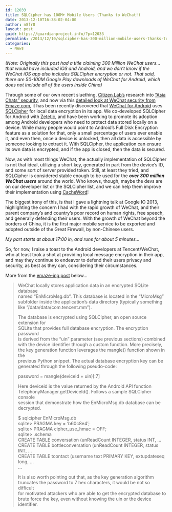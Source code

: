 ```yaml
---
id: 12033
title: SQLCipher has 100M+ Mobile Users (Thanks to WeChat!)
date: 2013-12-10T16:38:02-04:00
author: n8fr8
layout: post
guid: https://guardianproject.info/?p=12033
permalink: /2013/12/10/sqlcipher-has-300-million-mobile-users-thanks-to-wechat/
categories:
  - News
---
```

_(Note: Originally this post had a title claiming 300 Million WeChat users… that would have included iOS and Android, and we don’t know if the WeChat iOS app also includes SQLCipher encryption or not. That said, there are 50-100M Google Play downloads of WeChat for Android, which does not include all of the users inside China)_

Through some of our own recent sluething, [Citizen Lab’s](http://citizenlab.org) research into [“Asia Chats” security](https://citizenlab.org/2013/11/asia-chats-analyzing-information-controls-privacy-asian-messaging-applications/), and now via this [detailed look at WeChat security from Emaze.com](http://blog.emaze.net/2013/09/a-look-at-wechat-security.html), it has been recently discovered that [WeChat for Android](http://www.wechat.com/) uses [SQLCipher](https://sqlcipher.net) for local data encryption in its app. We co-developed SQLCipher for Android with [Zetetic](http://zetetic.net/), and have been working to promote its adoption among Android developers who need to protect data stored locally on a device. While many people would point to Android’s Full Disk Encryption feature as a solution for that, only a small percentage of users ever enable it, and even then, once a device is unlocked, then all data is accessible by someone looking to extract it. With SQLCipher, the application can ensure its own data is encrypted, and if the app is closed, then the data is secured.

Now, as with most things WeChat, the actually implementation of SQLCipher is not that ideal, utilizing a short key, generated in part from the device’s ID, and some sort of server provided token. Still, at least they tried, and SQLCipher is considered stable enough to be used for the _**over 300 million WeChat users**_ around the world. Who knows, though, maybe the devs are on our developer list or the SQLCipher list, and we can help them improve their implementation using [CacheWord](https://github.com/guardianproject/cacheword)!

The biggest irony of this, is that I gave a lightning talk at Google IO 2013, highlighting the concern I had with the rapid growth of WeChat, and their parent company’s and country’s poor record on human rights, free speech, and generally defending their users. With the growth of WeChat beyond the borders of China, it is the first major mobile service to be exported and adopted outside of the Great Firewall, by non-Chinese users.

_My part starts at about 17:00 in, and runs for about 5 minutes…_  
  
So, for now, I raise a toast to the Android developers at Tencent/WeChat, who at least took a shot at providing local message encryption in their app, and may they continue to endeavor to defend their users privacy and security, as best as they can, considering their circumstances.

More from the [emaze-ing post](http://blog.emaze.net/2013/09/a-look-at-wechat-security.html) below…

> WeChat locally stores application data in an encrypted SQLite database  
> named “EnMicroMsg.db”. This database is located in the “MicroMsg”  
> subfolder inside the application’s data directory (typically something  
> like “/data/data/com.tencent.mm”).
> 
> The database is encrypted using SQLCipher, an open source extension for  
> SQLite that provides full database encryption. The encryption password  
> is derived from the “uin” parameter (see previous sections) combined  
> with the device identifier through a custom function. More precisely,  
> the key generation function leverages the mangle() function shown in the  
> previous Python snippet. The actual database encryption key can be  
> generated through the following pseudo-code:
> 
> password = mangle(deviceid + uin)[:7]
> 
> Here deviceid is the value returned by the Android API function  
> TelephonyManager.getDeviceId(). Follows a sample SQLCipher console  
> session that demonstrate how the EnMicroMsg.db database can be decrypted.
> 
> $ sqlcipher EnMicroMsg.db  
> sqlite> PRAGMA key = ‘b60c8e4’;  
> sqlite> PRAGMA cipher\_use\_hmac = OFF;  
> sqlite> .schema  
> CREATE TABLE conversation (unReadCount INTEGER, status INT, …  
> CREATE TABLE bottleconversation (unReadCount INTEGER, status INT, …  
> CREATE TABLE tcontact (username text PRIMARY KEY, extupdateseq long, …  
> …
> 
> It is also worth pointing out that, as the key generation algorithm  
> truncates the password to 7 hex characters, it would be not so difficult  
> for motivated attackers who are able to get the encrypted database to  
> brute force the key, even without knowing the uin or the device identifier.